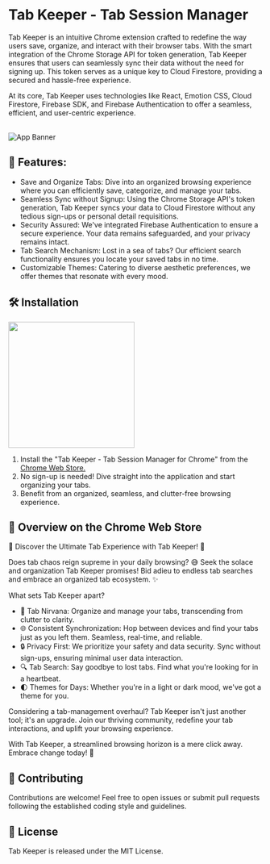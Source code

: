 # Tab Keeper - Tab Session Manager

Tab Keeper is an intuitive Chrome extension crafted to redefine the way users save, organize, and interact with their browser tabs. With the smart integration of the Chrome Storage API for token generation, Tab Keeper ensures that users can seamlessly sync their data without the need for signing up. This token serves as a unique key to Cloud Firestore, providing a secured and hassle-free experience.

At its core, Tab Keeper uses technologies like React, Emotion CSS, Cloud Firestore, Firebase SDK, and Firebase Authentication to offer a seamless, efficient, and user-centric experience.<br><br>

![App Banner](https://github.com/justinegeo96/tab-keeper-react-chrome-extension/blob/main/store-assets/screenshots/tab-keeper-screenshot-1.png?raw=true)

## 🌱 Features:

- Save and Organize Tabs: Dive into an organized browsing experience where you can efficiently save, categorize, and manage your tabs.
- Seamless Sync without Signup: Using the Chrome Storage API's token generation, Tab Keeper syncs your data to Cloud Firestore without any tedious sign-ups or personal detail requisitions.
- Security Assured: We've integrated Firebase Authentication to ensure a secure experience. Your data remains safeguarded, and your privacy remains intact.
- Tab Search Mechanism: Lost in a sea of tabs? Our efficient search functionality ensures you locate your saved tabs in no time.
- Customizable Themes: Catering to diverse aesthetic preferences, we offer themes that resonate with every mood.

## 🛠️ Installation

<a href="https://chrome.google.com/webstore/detail/tabkeeper-tab-session-man/gpibgniomobngodpnikhheifblbpbbah" target="_blank"><img src="https://github.com/justinegeo96/tab-keeper-react-chrome-extension/blob/main/store-assets/banners/chrome_web_store_download_button.png" width="250"></a>

1. Install the "Tab Keeper - Tab Session Manager for Chrome" from the [Chrome Web Store.](https://chrome.google.com/webstore/detail/tabkeeper-tab-session-manager-for-chrome/gpibgniomobngodpnikhheifblbpbbah)
2. No sign-up is needed! Dive straight into the application and start organizing your tabs.
3. Benefit from an organized, seamless, and clutter-free browsing experience.

## 📝 Overview on the Chrome Web Store

🌟 Discover the Ultimate Tab Experience with Tab Keeper! 🌟

Does tab chaos reign supreme in your daily browsing? 😅 Seek the solace and organization Tab Keeper promises! Bid adieu to endless tab searches and embrace an organized tab ecosystem. ✨

What sets Tab Keeper apart?

- 🔖 Tab Nirvana: Organize and manage your tabs, transcending from clutter to clarity.
- 🌐 Consistent Synchronization: Hop between devices and find your tabs just as you left them. Seamless, real-time, and reliable.
- 🔒 Privacy First: We prioritize your safety and data security. Sync without sign-ups, ensuring minimal user data interaction.
- 🔍 Tab Search: Say goodbye to lost tabs. Find what you're looking for in a heartbeat.
- 🌓 Themes for Days: Whether you're in a light or dark mood, we've got a theme for you.

Considering a tab-management overhaul? Tab Keeper isn't just another tool; it's an upgrade. Join our thriving community, redefine your tab interactions, and uplift your browsing experience.

With Tab Keeper, a streamlined browsing horizon is a mere click away. Embrace change today! 🎉

## 🙌 Contributing

Contributions are welcome! Feel free to open issues or submit pull requests following the established coding style and guidelines.

## 🔐 License

Tab Keeper is released under the MIT License.
